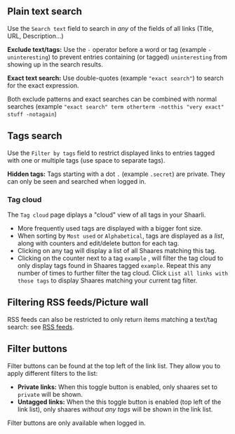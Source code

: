 ## Plain text search

Use the `Search text` field to search in _any_ of the fields of all links (Title, URL, Description...)

**Exclude text/tags:** Use the `-` operator before a word or tag (example `-uninteresting`) to prevent entries containing (or tagged) `uninteresting` from showing up in the search results.

**Exact text search:** Use double-quotes (example `"exact search"`) to search for the exact expression.

Both exclude patterns and exact searches can be combined with normal searches (example `"exact search" term otherterm -notthis "very exact" stuff -notagain`)

## Tags search

Use the `Filter by tags` field to restrict displayed links to entries tagged with one or multiple tags (use space to separate tags).  

**Hidden tags:** Tags starting with a dot `.` (example `.secret`) are private. They can only be seen and searched when logged in.

### Tag cloud

The `Tag cloud` page diplays a "cloud" view of all tags in your Shaarli.

 * More frequently used tags are displayed with a bigger font size.
 * When sorting by `Most used` or `Alphabetical`, tags are displayed as a _list_, along with counters and edit/delete button for each tag.
 * Clicking on any tag will display a list of all Shaares matching this tag.
 * Clicking on the counter next to a tag `example` , will filter the tag cloud to only display tags found in Shaares tagged `example`. Repeat this any number of times to further filter the tag cloud. Click `List all links with those tags` to display Shaares matching your current tag filter.

## Filtering RSS feeds/Picture wall

RSS feeds can also be restricted to only return items matching a text/tag search: see [RSS feeds](RSS-feeds).

## Filter buttons

Filter buttons can be found at the top left of the link list. They allow you to apply different filters to the list:

 * **Private links:** When this toggle button is enabled, only shaares set to `private` will be shown.
 * **Untagged links:** When the this toggle button is enabled (top left of the link list), only shaares _without any tags_ will be shown in the link list.
 
Filter buttons are only available when logged in.
